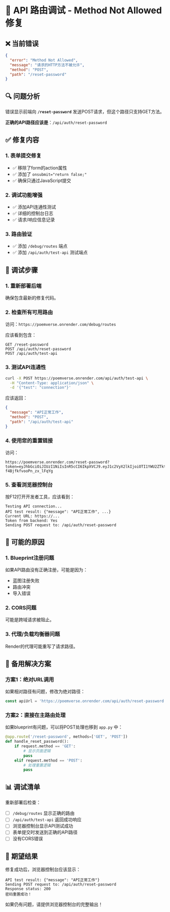 # 🔧 API 路由调试 - Method Not Allowed 修复

## ❌ 当前错误

```json
{
  "error": "Method Not Allowed",
  "message": "请求的HTTP方法不被允许", 
  "method": "POST",
  "path": "/reset-password"
}
```

## 🔍 问题分析

错误显示前端向 **`/reset-password`** 发送POST请求，但这个路径只支持GET方法。

**正确的API路径应该是**：`/api/auth/reset-password`

## ✅ 修复内容

### 1. **表单提交修复**
- ✅ 移除了form的action属性
- ✅ 添加了 `onsubmit="return false;"` 
- ✅ 确保只通过JavaScript提交

### 2. **调试功能增强**
- ✅ 添加API连通性测试
- ✅ 详细的控制台日志
- ✅ 请求/响应信息记录

### 3. **路由验证**
- ✅ 添加 `/debug/routes` 端点
- ✅ 添加 `/api/auth/test-api` 测试端点

## 🚀 调试步骤

### 1. **重新部署后端**
确保包含最新的修复代码。

### 2. **检查所有可用路由**
访问：`https://poemverse.onrender.com/debug/routes`

应该看到包含：
```
GET /reset-password
POST /api/auth/reset-password
POST /api/auth/test-api
```

### 3. **测试API连通性**
```bash
curl -X POST https://poemverse.onrender.com/api/auth/test-api \
  -H "Content-Type: application/json" \
  -d '{"test": "connection"}'
```

应该返回：
```json
{
  "message": "API正常工作",
  "method": "POST", 
  "path": "/api/auth/test-api"
}
```

### 4. **使用您的重置链接**
访问：
```
https://poemverse.onrender.com/reset-password?token=eyJhbGciOiJIUzI1NiIsInR5cCI6IkpXVCJ9.eyJ1c2VyX2lkIjoiOTI1YWU2ZTktZmQ0NS00OTQ1LTk3OWMtZmE3MWM4YTk3YTU2IiwiZXhwIjoxNzYxMTk1NjEyfQ.QY_Mz34ZvVw_7EukwVBkx-f4BjfkfvooPn_zx_lFqYg
```

### 5. **查看浏览器控制台**
按F12打开开发者工具，应该看到：
```
Testing API connection...
API test result: {"message": "API正常工作", ...}
Current URL: https://...
Token from backend: Yes
Sending POST request to: /api/auth/reset-password
```

## 🐛 可能的原因

### 1. **Blueprint注册问题**
如果API路由没有正确注册，可能是因为：
- 蓝图注册失败
- 路由冲突
- 导入错误

### 2. **CORS问题** 
可能是跨域请求被阻止。

### 3. **代理/负载均衡器问题**
Render的代理可能重写了请求路径。

## 🔧 备用解决方案

### 方案1：绝对URL调用
如果相对路径有问题，修改为绝对路径：
```javascript
const apiUrl = 'https://poemverse.onrender.com/api/auth/reset-password';
```

### 方案2：直接在主路由处理
如果blueprint有问题，可以将POST处理也移到 `app.py` 中：

```python
@app.route('/reset-password', methods=['GET', 'POST'])
def handle_reset_password():
    if request.method == 'GET':
        # 显示页面逻辑
        pass
    elif request.method == 'POST':
        # 处理重置逻辑
        pass
```

## 📊 调试清单

重新部署后检查：

- [ ] `/debug/routes` 显示正确的路由
- [ ] `/api/auth/test-api` 返回成功响应  
- [ ] 浏览器控制台显示API测试成功
- [ ] 表单提交时发送到正确的API路径
- [ ] 没有CORS错误

## 🎯 期望结果

修复成功后，浏览器控制台应该显示：
```
API test result: {"message": "API正常工作"}
Sending POST request to: /api/auth/reset-password
Response status: 200
密码重置成功！
```

如果仍有问题，请提供浏览器控制台的完整输出！